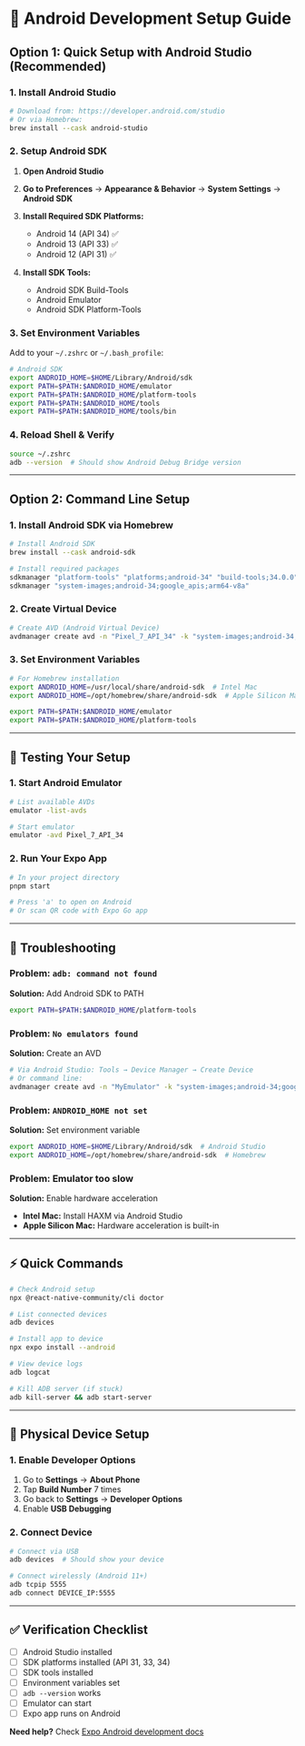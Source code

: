 # 🤖 Android Development Setup Guide

## Option 1: Quick Setup with Android Studio (Recommended)

### 1. Install Android Studio
```bash
# Download from: https://developer.android.com/studio
# Or via Homebrew:
brew install --cask android-studio
```

### 2. Setup Android SDK
1. **Open Android Studio**
2. **Go to Preferences** → **Appearance & Behavior** → **System Settings** → **Android SDK**
3. **Install Required SDK Platforms:**
   - Android 14 (API 34) ✅
   - Android 13 (API 33) ✅  
   - Android 12 (API 31) ✅

4. **Install SDK Tools:**
   - Android SDK Build-Tools
   - Android Emulator
   - Android SDK Platform-Tools

### 3. Set Environment Variables
Add to your `~/.zshrc` or `~/.bash_profile`:

```bash
# Android SDK
export ANDROID_HOME=$HOME/Library/Android/sdk
export PATH=$PATH:$ANDROID_HOME/emulator
export PATH=$PATH:$ANDROID_HOME/platform-tools
export PATH=$PATH:$ANDROID_HOME/tools
export PATH=$PATH:$ANDROID_HOME/tools/bin
```

### 4. Reload Shell & Verify
```bash
source ~/.zshrc
adb --version  # Should show Android Debug Bridge version
```

---

## Option 2: Command Line Setup

### 1. Install Android SDK via Homebrew
```bash
# Install Android SDK
brew install --cask android-sdk

# Install required packages
sdkmanager "platform-tools" "platforms;android-34" "build-tools;34.0.0"
sdkmanager "system-images;android-34;google_apis;arm64-v8a"
```

### 2. Create Virtual Device
```bash
# Create AVD (Android Virtual Device)
avdmanager create avd -n "Pixel_7_API_34" -k "system-images;android-34;google_apis;arm64-v8a"
```

### 3. Set Environment Variables
```bash
# For Homebrew installation
export ANDROID_HOME=/usr/local/share/android-sdk  # Intel Mac
export ANDROID_HOME=/opt/homebrew/share/android-sdk  # Apple Silicon Mac

export PATH=$PATH:$ANDROID_HOME/emulator
export PATH=$PATH:$ANDROID_HOME/platform-tools
```

---

## 🚀 Testing Your Setup

### 1. Start Android Emulator
```bash
# List available AVDs
emulator -list-avds

# Start emulator
emulator -avd Pixel_7_API_34
```

### 2. Run Your Expo App
```bash
# In your project directory
pnpm start

# Press 'a' to open on Android
# Or scan QR code with Expo Go app
```

---

## 🐛 Troubleshooting

### Problem: `adb: command not found`
**Solution:** Add Android SDK to PATH
```bash
export PATH=$PATH:$ANDROID_HOME/platform-tools
```

### Problem: `No emulators found`
**Solution:** Create an AVD
```bash
# Via Android Studio: Tools → Device Manager → Create Device
# Or command line:
avdmanager create avd -n "MyEmulator" -k "system-images;android-34;google_apis;arm64-v8a"
```

### Problem: `ANDROID_HOME not set`
**Solution:** Set environment variable
```bash
export ANDROID_HOME=$HOME/Library/Android/sdk  # Android Studio
export ANDROID_HOME=/opt/homebrew/share/android-sdk  # Homebrew
```

### Problem: Emulator too slow
**Solution:** Enable hardware acceleration
- **Intel Mac:** Install HAXM via Android Studio
- **Apple Silicon Mac:** Hardware acceleration is built-in

---

## ⚡ Quick Commands

```bash
# Check Android setup
npx @react-native-community/cli doctor

# List connected devices
adb devices

# Install app to device
npx expo install --android

# View device logs
adb logcat

# Kill ADB server (if stuck)
adb kill-server && adb start-server
```

---

## 📱 Physical Device Setup

### 1. Enable Developer Options
1. Go to **Settings** → **About Phone**
2. Tap **Build Number** 7 times
3. Go back to **Settings** → **Developer Options**
4. Enable **USB Debugging**

### 2. Connect Device
```bash
# Connect via USB
adb devices  # Should show your device

# Connect wirelessly (Android 11+)
adb tcpip 5555
adb connect DEVICE_IP:5555
```

---

## ✅ Verification Checklist

- [ ] Android Studio installed
- [ ] SDK platforms installed (API 31, 33, 34)
- [ ] SDK tools installed
- [ ] Environment variables set
- [ ] `adb --version` works
- [ ] Emulator can start
- [ ] Expo app runs on Android

**Need help?** Check [Expo Android development docs](https://docs.expo.dev/workflow/android-studio-emulator/) 